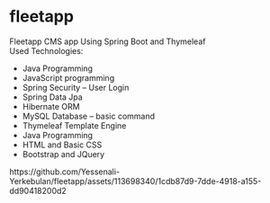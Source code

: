 # fleetapp
Fleetapp CMS app Using Spring Boot and Thymeleaf
<br>
Used Technologies:
<br>
<ul>
  <li>Java Programming</li>
  <li>JavaScript programming</li>
  <li>Spring Security – User Login</li>
  <li>Spring Data Jpa</li>
  <li>Hibernate ORM</li>
  <li>MySQL Database – basic command</li>
  <li>Thymeleaf Template Engine</li>
  <li>Java Programming</li>
  <li>HTML and Basic CSS</li>
  <li>Bootstrap and JQuery</li>
</ul>
https://github.com/Yessenali-Yerkebulan/fleetapp/assets/113698340/1cdb87d9-7dde-4918-a155-dd90418200d2
